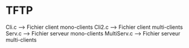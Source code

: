 # TFTP
Cli.c       --> Fichier client mono-clients
Cli2.c      --> Fichier client multi-clients
Serv.c      --> Fichier serveur mono-clients
MultiServ.c --> Fichier serveur multi-clients
